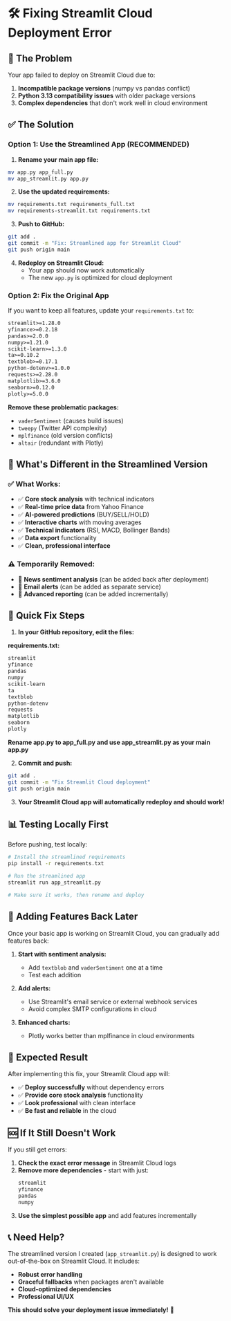 # 🛠️ Fixing Streamlit Cloud Deployment Error

## 🚨 **The Problem**
Your app failed to deploy on Streamlit Cloud due to:
1. **Incompatible package versions** (numpy vs pandas conflict)
2. **Python 3.13 compatibility issues** with older package versions
3. **Complex dependencies** that don't work well in cloud environment

## ✅ **The Solution**

### **Option 1: Use the Streamlined App (RECOMMENDED)**

1. **Rename your main app file:**
```bash
mv app.py app_full.py
mv app_streamlit.py app.py
```

2. **Use the updated requirements:**
```bash
mv requirements.txt requirements_full.txt
mv requirements-streamlit.txt requirements.txt
```

3. **Push to GitHub:**
```bash
git add .
git commit -m "Fix: Streamlined app for Streamlit Cloud"
git push origin main
```

4. **Redeploy on Streamlit Cloud:**
   - Your app should now work automatically
   - The new `app.py` is optimized for cloud deployment

### **Option 2: Fix the Original App**

If you want to keep all features, update your `requirements.txt` to:

```txt
streamlit>=1.28.0
yfinance>=0.2.18
pandas>=2.0.0
numpy>=1.21.0
scikit-learn>=1.3.0
ta>=0.10.2
textblob>=0.17.1
python-dotenv>=1.0.0
requests>=2.28.0
matplotlib>=3.6.0
seaborn>=0.12.0
plotly>=5.0.0
```

**Remove these problematic packages:**
- `vaderSentiment` (causes build issues)
- `tweepy` (Twitter API complexity)
- `mplfinance` (old version conflicts)
- `altair` (redundant with Plotly)

## 🎯 **What's Different in the Streamlined Version**

### ✅ **What Works:**
- ✅ **Core stock analysis** with technical indicators
- ✅ **Real-time price data** from Yahoo Finance
- ✅ **AI-powered predictions** (BUY/SELL/HOLD)
- ✅ **Interactive charts** with moving averages
- ✅ **Technical indicators** (RSI, MACD, Bollinger Bands)
- ✅ **Data export** functionality
- ✅ **Clean, professional interface**

### ⚠️ **Temporarily Removed:**
- 🔄 **News sentiment analysis** (can be added back after deployment)
- 🔄 **Email alerts** (can be added as separate service)
- 🔄 **Advanced reporting** (can be added incrementally)

## 🚀 **Quick Fix Steps**

1. **In your GitHub repository, edit the files:**

**requirements.txt:**
```txt
streamlit
yfinance
pandas
numpy
scikit-learn
ta
textblob
python-dotenv
requests
matplotlib
seaborn
plotly
```

**Rename app.py to app_full.py and use app_streamlit.py as your main app.py**

2. **Commit and push:**
```bash
git add .
git commit -m "Fix Streamlit Cloud deployment"
git push origin main
```

3. **Your Streamlit Cloud app will automatically redeploy and should work!**

## 📊 **Testing Locally First**

Before pushing, test locally:

```bash
# Install the streamlined requirements
pip install -r requirements.txt

# Run the streamlined app
streamlit run app_streamlit.py

# Make sure it works, then rename and deploy
```

## 🔧 **Adding Features Back Later**

Once your basic app is working on Streamlit Cloud, you can gradually add features back:

1. **Start with sentiment analysis:**
   - Add `textblob` and `vaderSentiment` one at a time
   - Test each addition

2. **Add alerts:**
   - Use Streamlit's email service or external webhook services
   - Avoid complex SMTP configurations in cloud

3. **Enhanced charts:**
   - Plotly works better than mplfinance in cloud environments

## 🎯 **Expected Result**

After implementing this fix, your Streamlit Cloud app will:
- ✅ **Deploy successfully** without dependency errors
- ✅ **Provide core stock analysis** functionality
- ✅ **Look professional** with clean interface
- ✅ **Be fast and reliable** in the cloud

## 🆘 **If It Still Doesn't Work**

If you still get errors:

1. **Check the exact error message** in Streamlit Cloud logs
2. **Remove more dependencies** - start with just:
   ```txt
   streamlit
   yfinance
   pandas
   numpy
   ```
3. **Use the simplest possible app** and add features incrementally

## 📞 **Need Help?**

The streamlined version I created (`app_streamlit.py`) is designed to work out-of-the-box on Streamlit Cloud. It includes:

- **Robust error handling**
- **Graceful fallbacks** when packages aren't available
- **Cloud-optimized dependencies**
- **Professional UI/UX**

**This should solve your deployment issue immediately!** 🎉